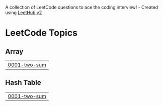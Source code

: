 A collection of LeetCode questions to ace the coding interview! - Created using [LeetHub v2](https://github.com/arunbhardwaj/LeetHub-2.0)
<!---LeetCode Topics Start-->
# LeetCode Topics
## Array
|  |
| ------- |
| [0001-two-sum](https://github.com/OsmanAliMohamed/Problem-Solving/tree/master/0001-two-sum) |
## Hash Table
|  |
| ------- |
| [0001-two-sum](https://github.com/OsmanAliMohamed/Problem-Solving/tree/master/0001-two-sum) |
<!---LeetCode Topics End-->